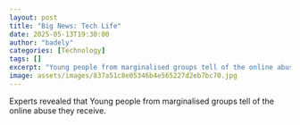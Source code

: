 ```yaml
---
layout: post
title: "Big News: Tech Life"
date: 2025-05-13T19:30:00
author: "badely"
categories: [Technology]
tags: []
excerpt: "Young people from marginalised groups tell of the online abuse they receive."
image: assets/images/837a51c8e05346b4e565227d2eb7bc70.jpg
---
```


Experts revealed that Young people from marginalised groups tell of the online abuse they receive.

